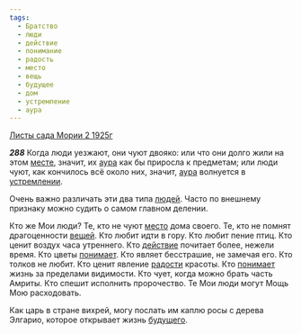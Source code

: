 ```yaml
---
tags:
  - Братство
  - люди
  - действие
  - понимание
  - радость
  - место
  - вещь
  - будущее
  - дом
  - устремление
  - аура
---
```


[Листы сада Мории 2 1925г](/agni/1925)

___288___
Когда люди уезжают, они чуют двояко: или что они долго жили на этом [месте](/tag/#[место](/tag/#место)), значит, их [аура](/tag/#аура) как бы приросла к предметам; или люди чуют, как кончилось всё около них, значит, [аура](/tag/#аура) волнуется в [устремлении](/tag/#устремление).   

Очень важно различать эти два типа [людей](/tag/#люди). Часто по внешнему признаку можно судить о самом главном делении.   

Кто же Мои люди? Те, кто не чуют [место](/tag/#место) дома своего. Те, кто не помнят драгоценности [вещей](/tag/#вещь). Кто любит идти в гору. Кто любит пение птиц. Кто ценит воздух часа утреннего. Кто [действие](/tag/#действие) почитает более, нежели время. Кто цветы [понимает](/tag/#понимание). Кто являет бесстрашие, не замечая его. Кто толков не любит. Кто ценит явление [радости](/tag/#радость) красоты. Кто [понимает](/tag/#понимание) жизнь за пределами видимости. Кто чует, когда можно брать часть Амриты. Кто спешит исполнить пророчество. Те Мои люди могут Мощь Мою расходовать.   

Как царь в стране вихрей, могу послать им каплю росы с дерева Элгарио, которое открывает жизнь [будущего](/tag/#будущее).   

